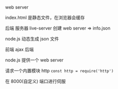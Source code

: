 web server

index.html 是静态文件，在浏览器会缓存

后端 服务器 live-server 创建 web server => info.json

node.js 动态生成 json 文件

前端 ajax 后端

node.js 提供一个 web server

请求一个内置模块 http `const http = require('http')`

在 8000(自定义) 端口进行伺服